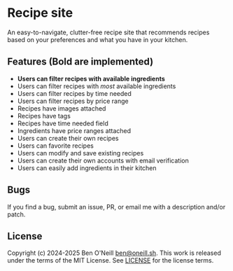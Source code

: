 # Recipe site

An easy-to-navigate, clutter-free recipe site that recommends recipes based on
your preferences and what you have in your kitchen.

## Features (Bold are implemented)

* **Users can filter recipes with available ingredients**
* Users can filter recipes with *most* available ingredients
* Users can filter recipes by time needed
* Users can filter recipes by price range
* Recipes have images attached
* Recipes have tags
* Recipes have time needed field
* Ingredients have price ranges attached
* Users can create their own recipes
* Users can favorite recipes
* Users can modify and save existing recipes
* Users can create their own accounts with email verification
* Users can easily add ingredients in their kitchen

## Bugs

If you find a bug, submit an issue, PR, or email me with a description and/or patch.

## License

Copyright (c) 2024-2025 Ben O'Neill <ben@oneill.sh>. This work is released under the
terms of the MIT License. See [LICENSE](LICENSE) for the license terms.
